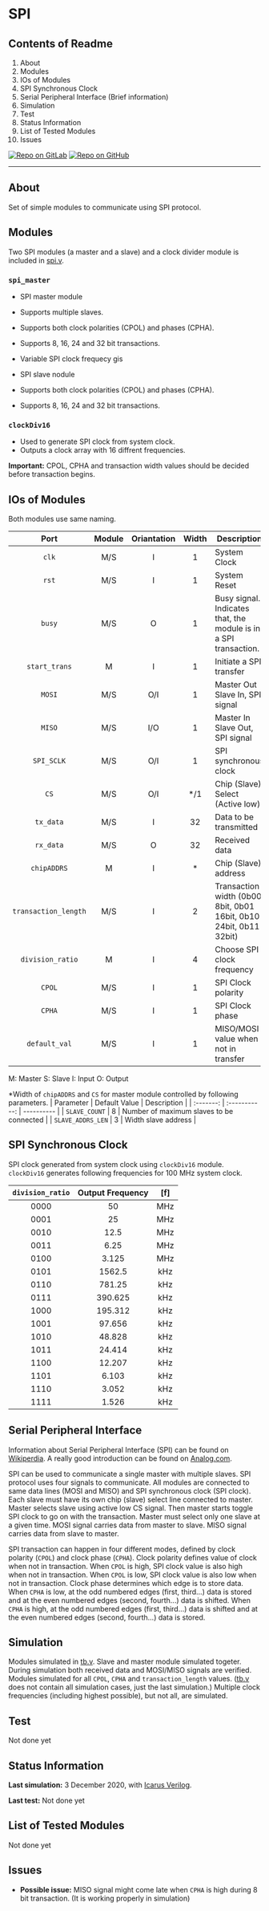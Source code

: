 # SPI

## Contents of Readme

1. About
2. Modules
3. IOs of Modules
4. SPI Synchronous Clock
5. Serial Peripheral Interface (Brief information)
6. Simulation
7. Test
8. Status Information
9. List of Tested Modules
10. Issues

[![Repo on GitLab](https://img.shields.io/badge/repo-GitLab-6C488A.svg)](https://gitlab.com/suoglu/spi)
[![Repo on GitHub](https://img.shields.io/badge/repo-GitHub-3D76C2.svg)](https://github.com/suoglu/Simple-SPI)

---

## About

Set of simple modules to communicate using SPI protocol.

## Modules

Two SPI modules (a master and a slave) and a clock divider module is included in [spi.v](Sources/spi.v).

### `spi_master`

* SPI master module
* Supports multiple slaves.
* Supports both clock polarities (CPOL) and phases (CPHA).
* Supports 8, 16, 24 and 32 bit transactions.
* Variable SPI clock frequecy gis

* SPI slave nodule
* Supports both clock polarities (CPOL) and phases (CPHA).
* Supports 8, 16, 24 and 32 bit transactions.

### `clockDiv16`

* Used to generate SPI clock from system clock.
* Outputs a clock array with 16 diffrent frequencies.

**Important:** CPOL, CPHA and transaction width values should be decided before transaction begins.

## IOs of Modules

Both modules use same naming.

|   Port   | Module | Oriantation | Width |  Description |
| :------: | :----: | :----: | :----: |  ------    |
|  `clk`   |   M/S  |   I   | 1 | System Clock |
|  `rst`   |   M/S  |   I   | 1 | System Reset |
|  `busy`  |   M/S  | O | 1 | Busy signal. Indicates that, the module is in a SPI transaction. |
| `start_trans` | M | I | 1 | Initiate a SPI transfer |
|  `MOSI` | M/S | O/I | 1 | Master Out Slave In, SPI signal |
|  `MISO` | M/S | I/O | 1 | Master In Slave Out, SPI signal |
| `SPI_SCLK` | M/S | O/I | 1 | SPI synchronous clock |
| `CS` | M/S | O/I | */1 | Chip (Slave) Select (Active low) |
| `tx_data` | M/S | I | 32 | Data to be transmitted |
| `rx_data` | M/S | O | 32 | Received data |
| `chipADDRS` | M | I | * | Chip (Slave) address |
| `transaction_length` | M/S | I | 2 | Transaction width (0b00 8bit, 0b01 16bit, 0b10 24bit, 0b11 32bit) |
| `division_ratio` | M | I | 4 | Choose SPI clock frequency |
| `CPOL` | M/S | I | 1 | SPI Clock polarity |
| `CPHA` | M/S | I | 1 | SPI Clock phase |
| `default_val` | M/S | I | 1 | MISO/MOSI value when not in transfer |
M: Master  S: Slave  I: Input  O: Output

*Width of `chipADDRS` and `CS` for master module controlled by following parameters.
|   Parameter   | Default Value |  Description |
|   :-------:   | :-----------: |  ----------  |
| `SLAVE_COUNT` |   8  |   Number of maximum slaves to be connected   |
| `SLAVE_ADDRS_LEN` |   3  | Width slave address |

## SPI Synchronous Clock

SPI clock generated from system clock using `clockDiv16` module. `clockDiv16` generates following frequencies for 100 MHz system clock.

| `division_ratio` | Output Frequency | [f] |
| :------: | :------: | :------: |
| 0000 |   50  | MHz |
|  0001 |   25    |   MHz |
| 0010  |  12.5    | MHz  |
|  0011  |   6.25  |  MHz |
|  0100  |   3.125 |  MHz |
|  0101 | 1562.5   |  kHz |
|  0110  | 781.25  |  kHz |
|  0111  | 390.625 |  kHz |
|  1000 | 195.312  | kHz |
|  1001  | 97.656  | kHz |
|  1010  | 48.828  | kHz |
|  1011  | 24.414  | kHz |
|  1100 | 12.207  | kHz |
|  1101 |    6.103 |  kHz |
|  1110 |    3.052  | kHz |
|  1111 |    1.526  | kHz |

## Serial Peripheral Interface

Information about Serial Peripheral Interface (SPI) can be found on [Wikiperdia](https://en.wikipedia.org/wiki/Serial_Peripheral_Interface). A really good introduction can be found on [Analog.com](https://www.analog.com/en/analog-dialogue/articles/introduction-to-spi-interface.html).

SPI can be used to communicate a single master with multiple slaves. SPI protocol uses four signals to communicate. All modules are connected to same data lines (MOSI and MISO) and  SPI synchronous clock (SPI clock). Each slave must have its own chip (slave) select line connected to master. Master selects slave using active low CS signal. Then master starts toggle SPI clock to go on with the transaction. Master must select only one slave at a given time. MOSI signal carries data from master to slave. MISO signal carries data from slave to master.

SPI transaction can happen in four different modes, defined by clock polarity (`CPOL`) and clock phase (`CPHA`). Clock polarity defines value of clock when not in transaction. When `CPOL` is high, SPI clock value is also high when not in transaction. When `CPOL` is low, SPI clock value is also low when not in transaction. Clock phase determines which edge is to store data. When `CPHA` is low, at the odd numbered edges (first, third...) data is stored and at the even numbered edges (second, fourth...) data is shifted. When `CPHA` is high, at the odd numbered edges (first, third...) data is shifted and at the even numbered edges (second, fourth...) data is stored.

## Simulation

Modules simulated in [tb.v](Simulation/tb.v). Slave and master module simulated togeter. During simulation both received data and MOSI/MISO signals are verified. Modules simulated for all `CPOL`, `CPHA` and `transaction_length` values. ([tb.v](Simulation/tb.v) does not contain all simulation cases, just the last simulation.) Multiple clock frequencies (including highest possible), but not all, are simulated.

## Test

Not done yet

## Status Information

**Last simulation:** 3 December 2020, with [Icarus Verilog](http://iverilog.icarus.com).

**Last test:** Not done yet

## List of Tested Modules

Not done yet

## Issues

* **Possible issue:** MISO signal might come late when `CPHA` is high during 8 bit transaction. (It is working properly in simulation)